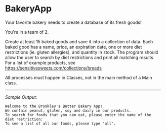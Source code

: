 # BakeryApp



Your favorite bakery needs to create a database of its fresh goods!

You're in a team of 2.

Create at least 15 baked goods and save it into a collection of data. 
Each baked good has a name, price, an expiration date, one or more diet restrictions (ie. gluten allergies), and quantity in stock.
The program should allow the user to search by diet restrictions and print all matching results.
For a list of example products, see https://sensitivesweets.com/collections/breads


All processes must happen in Classes, not in the main method of a Main class.

<hr/>
<em>Sample Output:</em><br/>
<code>
Welcome to the Brookley's Better Bakery App!
We contain peanut, gluten, soy and dairy in our products.
To search for foods that you can eat, please enter the name of the diet restriction:
To see a list of all our foods, please type "all".
</code>
